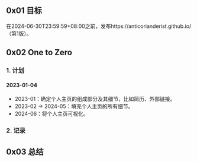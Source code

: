 ## 0x01 目标

在2024-06-30T23:59:59+08:00之前，发布https://anticorianderist.github.io/（第1版）。

## 0x02 One to Zero

### 1. 计划

#### 2023-01-04

- 2023-01：确定个人主页的组成部分及其细节，比如简历、外部链接。
- 2023-02 → 2024-05：填充个人主页的所有细节。
- 2024-06：将个人主页可视化。

### 2. 记录

## 0x03 总结
